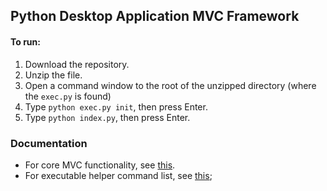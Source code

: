 ## Python Desktop Application MVC Framework

#### To run:
1. Download the repository.
2. Unzip the file.
3. Open a command window to the root of the unzipped directory (where the `exec.py` is found)
4. Type `python exec.py init`, then press Enter.
5. Type `python index.py`, then press Enter.

### Documentation
* For core MVC functionality, see [this](./docs/MVC.md).
* For executable helper command list, see [this](./docs/ExecCommands.md);